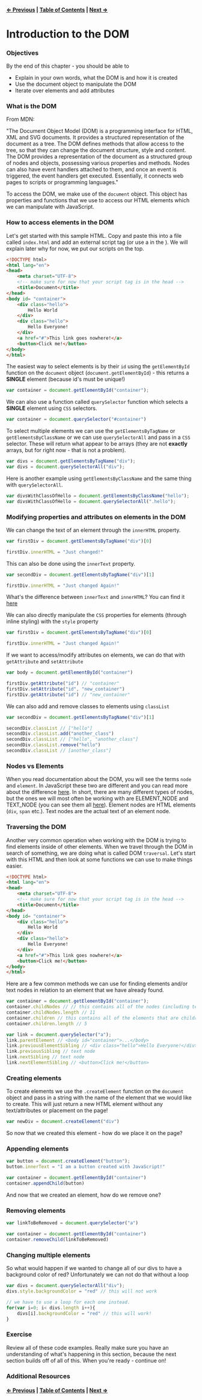 #### [⇐ Previous](./14-timers-and-callbacks.md) | [Table of Contents](./readme.md) | [Next ⇒](16-jQuery-fundamentals.md)

# Introduction to the DOM

### Objectives

By the end of this chapter - you should be able to

- Explain in your own words, what the DOM is and how it is created
- Use the document object to manipulate the DOM
- Iterate over elements and add attributes 

### What is the DOM

From MDN: 

"The Document Object Model (DOM) is a programming interface for HTML, XML and SVG documents. It provides a structured representation of the document as a tree. The DOM defines methods that allow access to the tree, so that they can change the document structure, style and content. The DOM provides a representation of the document as a structured group of nodes and objects, possessing various properties and methods. Nodes can also have event handlers attached to them, and once an event is triggered, the event handlers get executed. Essentially, it connects web pages to scripts or programming languages."

To access the DOM, we make use of the `document` object. This object has properties and functions that we use to access our HTML elements which we can manipulate with JavaScript. 

### How to access elements in the DOM

Let's get started with this sample HTML. Copy and paste this into a file called `index.html` and add an external script tag (or use a <script></script> in the <head></head>). We will explain later why for now, we put our scripts on the top.

```html
<!DOCTYPE html>
<html lang="en">
<head>
    <meta charset="UTF-8">
    <!-- make sure for now that your script tag is in the head -->
    <title>Document</title>
</head>
<body id= "container">
    <div class="hello">
        Hello World
    </div>
    <div class="hello">
        Hello Everyone!
    </div>
    <a href="#">This link goes nowhere!</a>
    <button>Click me!</button>
</body>
</html>
```

The easiest way to select elements is by their `id` using the `getElementById` function on the `document` object (`document.getElementById`) - this returns a **SINGLE** element (because id's must be unique!)

```javascript
var container = document.getElementById("container");
```

We can also use a function called `querySelector` function which selects a **SINGLE** element using `CSS` selectors.

```javascript
var container = document.querySelector("#container")
```

To select multiple elements we can use the `getElementsByTagName` or `getElementsByClassName` or we can use `querySelectorAll` and pass in a `CSS` selector. These will return what appear to be arrays (they are not **exactly** arrays, but for right now - that is not a problem).

```javascript
var divs = document.getElementsByTagName("div");
var divs = document.querySelectorAll("div");
```

Here is another example using `getElementsByClassName` and the same thing with `querySelectorAll`.

```javascript
var divsWithClassOfHello = document.getElementsByClassName("hello");
var divsWithClassOfHello = document.querySelectorAll(".hello");
```

### Modifying properties and attributes on elements in the DOM

We can change the text of an element through the `innerHTML` property.

```javascript
var firstDiv = document.getElementsByTagName("div")[0]

firstDiv.innerHTML = "Just changed!"
```

This can also be done using the `innerText` property.

```javascript
var secondDiv = document.getElementsByTagName("div")[1]

firstDiv.innerHTML = "Just changed Again!"
```

What's the difference between `innerText` and `innerHTML`? You can find it [here](http://stackoverflow.com/questions/19030742/difference-between-innertext-and-innerhtml-in-javascript)

We can also directly manipulate the `CSS` properties for elements (through inline styling) with the `style` property

```javascript
var firstDiv = document.getElementsByTagName("div")[0]

firstDiv.innerHTML = "Just changed Again!"
```

If we want to access/modify attributes on elements, we can do that with `getAttribute` and `setAttribute`

```javascript
var body = document.getElementById("container")

firstDiv.getAttribute("id") // "container"
firstDiv.setAttribute("id", "new_container") 
firstDiv.getAttribute("id") // "new_container" 
```

We can also add and remove classes to elements using `classList`

```javascript
var secondDiv = document.getElementsByTagName("div")[1]

secondDiv.classList // ["hello"]
secondDiv.classList.add("another_class") 
secondDiv.classList // ["hello", "another_class"]
secondDiv.classList.remove("hello") 
secondDiv.classList // [another_class"]
```

### Nodes vs Elements

When you read documentation about the DOM, you will see the terms `node` and `element`. In JavaScript these two are different and you can read more about the difference [here](http://stackoverflow.com/questions/9979172/difference-between-node-object-and-element-object). In short, there are many different types of nodes, but the ones we will most often be working with are ELEMENT_NODE and TEXT_NODE (you can see them all [here](https://developer.mozilla.org/en-US/docs/Web/API/Node/nodeType)). Element nodes are HTML elements (`div`, `span` etc.). Text nodes are the actual text of an element node.

### Traversing the DOM

Another very common operation when working with the DOM is trying to find elements inside of other elements. When we travel through the DOM in search of something, we are doing what is called DOM `traversal`. Let's start with this HTML and then look at some functions we can use to make things easier.

```html
<!DOCTYPE html>
<html lang="en">
<head>
    <meta charset="UTF-8">
    <!-- make sure for now that your script tag is in the head -->
    <title>Document</title>
</head>
<body id= "container">
    <div class="hello">
        Hello World
    </div>
    <div class="hello">
        Hello Everyone!
    </div>
    <a href="#">This link goes nowhere!</a>
    <button>Click me!</button>
</body>
</html>
```

Here are a few common methods we can use for finding elements and/or text nodes in relation to an element that we have already found. 

```javascript
var container = document.getElementById("container");
container.childNodes // // this contains all of the nodes (including text nodes) that are children
container.childNodes.length // 11
container.children // this contains all of the elements that are children of the element we have selected
container.children.length // 5

var link = document.querySelector("a");
link.parentElement // <body id="container">...</body>
link.previousElementSibling // <div class="hello">Hello Everyone!</div>
link.previousSibling // text node
link.nextSibling // text node
link.nextElementSibling // <button>​Click me!​</button>​
```

### Creating elements

To create elements we use the `.createElement` function on the `document` object and pass in a string with the name of the element that we would like to create. This will just return a new HTML element without any text/attributes or placement on the page!

```javascript
var newDiv = document.createElement("div")
```

So now that we created this element - how do we place it on the page?

### Appending elements

```javascript
var button = document.createElement("button");
button.innerText = "I am a button created with JavaScript!"

var container = document.getElementById("container")
container.appendChild(button)
```

And now that we created an element, how do we remove one?

### Removing elements

```javascript
var linkToBeRemoved = document.querySelector("a")

var container = document.getElementById("container")
container.removeChild(linkToBeRemoved)
```

### Changing multiple elements

So what would happen if we wanted to change all of our divs to have a background color of red? Unfortunately we can not do that without a loop

```javascript
var divs = document.querySelectorAll("div");
divs.style.backgroundColor = "red" // this will not work

// we have to use a loop for each one instead.
for(var i=0; i< divs.length i++){
    divs[i].backgroundColor = "red" // this will work!
}
```

### Exercise

Review all of these code examples. Really make sure you have an understanding of what's happening in this section, because the next section builds off of all of this. When you're ready - continue on!

### Additional Resources

#### [⇐ Previous](./14-timers-and-callbacks.md) | [Table of Contents](./readme.md) | [Next ⇒](16-jQuery-fundamentals.md)